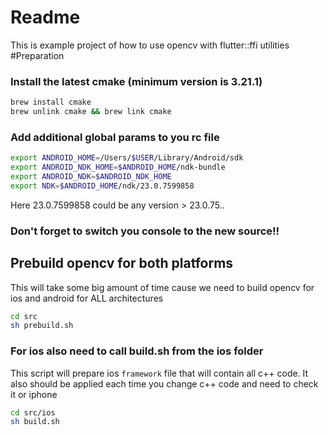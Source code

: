 # Readme
This is example project of how to use opencv with flutter::ffi utilities
#Preparation
### Install the latest cmake (minimum version is 3.21.1)
```bash
brew install cmake
brew unlink cmake && brew link cmake
```
### Add additional global params to you rc file
```bash
export ANDROID_HOME=/Users/$USER/Library/Android/sdk
export ANDROID_NDK_HOME=$ANDROID_HOME/ndk-bundle
export ANDROID_NDK=$ANDROID_NDK_HOME
export NDK=$ANDROID_HOME/ndk/23.0.7599858
```
Here 23.0.7599858 could be any version > 23.0.75..
### Don't forget to switch you console to the new source!!

## Prebuild opencv for both platforms
This will take some big amount of time cause we need to build opencv for ios and android for ALL architectures
```bash
cd src
sh prebuild.sh
```
### For ios also need to call build.sh from the ios folder
This script will prepare ios `framework` file that will contain all c++ code. It also should be applied each time you change c++ code and need to check it or iphone
```bash
cd src/ios
sh build.sh
```
